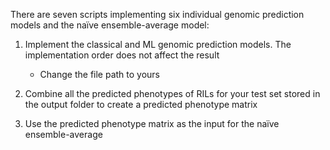 There are seven scripts implementing six individual genomic prediction models and the naïve ensemble-average model:

1. Implement the classical and ML genomic prediction models. The implementation order does not affect the result
     - Change the file path to yours

2. Combine all the predicted phenotypes of RILs for your test set stored in the output folder to create a predicted phenotype matrix

3. Use the predicted phenotype matrix as the input for the naïve ensemble-average
